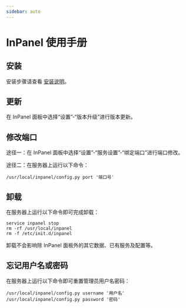 ```yaml
---
sidebar: auto
---
```


# InPanel 使用手册

## 安装

安装步骤请查看 [安装说明](install.md)。

## 更新

在 InPanel 面板中选择“设置”-“版本升级”进行版本更新。

## 修改端口

途径一：在 InPanel 面板中选择“设置”-“服务设置”-“绑定端口”进行端口修改。

途径二：在服务器上运行以下命令：

```shell
/usr/local/inpanel/config.py port '端口号'
```

## 卸载

在服务器上运行以下命令即可完成卸载：

```shell
service inpanel stop
rm -rf /usr/local/inpanel
rm -f /etc/init.d/inpanel
```

卸载不会影响除 InPanel 面板外的其它数据、已有服务及配置等。

## 忘记用户名或密码

在服务器上运行以下命令即可重置管理员用户名密码：

```shell
/usr/local/inpanel/config.py username '用户名'
/usr/local/inpanel/config.py password '密码'
```
